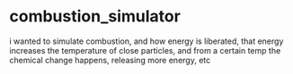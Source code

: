# combustion_simulator

i wanted to simulate combustion, and how energy is liberated, that energy increases the temperature of close particles, and from a certain temp the chemical change happens, releasing more energy, etc
